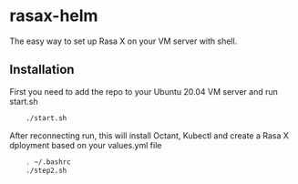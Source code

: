 # rasax-helm

The easy way to set up Rasa X on your VM server with shell. 


## Installation 

First you need to add the repo to your Ubuntu 20.04 VM server and run start.sh


```bash 
    ./start.sh
```

After reconnecting run, this will install Octant, Kubectl and create a Rasa X dployment based on your values.yml file 

```bash 
    . ~/.bashrc
    ./step2.sh
```
